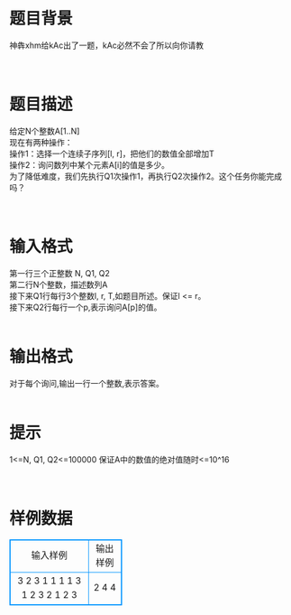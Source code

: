 # 

 
 # 题目背景 
神犇xhm给kAc出了一题，kAc必然不会了所以向你请教<br><br><br> 

 
 # 题目描述 
给定N个整数A[1..N]<br>现在有两种操作：<br>	操作1：选择一个连续子序列[l,&nbsp;r]，把他们的数值全部增加T<br>	操作2：询问数列中某个元素A[i]的值是多少。<br>为了降低难度，我们先执行Q1次操作1，再执行Q2次操作2。这个任务你能完成吗？<br><br><br> 

 
 # 输入格式 
第一行三个正整数&nbsp;N,&nbsp;Q1,&nbsp;Q2<br>第二行N个整数，描述数列A<br>接下来Q1行每行3个整数l,&nbsp;r,&nbsp;T,如题目所述。保证l&nbsp;&lt;=&nbsp;r。<br>接下来Q2行每行一个p,表示询问A[p]的值。<br><br> 

 
 # 输出格式 
对于每个询问,输出一行一个整数,表示答案。<br><br> 

 
 # 提示 
1&lt;=N,&nbsp;Q1,&nbsp;Q2&lt;=100000&nbsp;保证A中的数值的绝对值随时&lt;=10^16<br><br><br> 
# 样例数据
<style>
        table,table tr th, table tr td { border:1px solid #0094ff; }
        table { width: 200px; min-height: 25px; line-height: 25px; text-align: center; border-collapse: collapse;}   
    </style>
<table>
	<tr>
		<td>输入样例</td>
		<td>输出样例</td>
	</tr>
<tr><td>3 2 3
1 1 1
1 3 1
2 3 2
1
2
3

</td><td>2
4
4

</td></tr></table>
